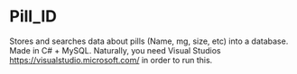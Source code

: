 # Pill_ID
Stores and searches data about pills (Name, mg, size, etc) into a database. Made in C# + MySQL.
Naturally, you need Visual Studios https://visualstudio.microsoft.com/ in order to run this.
